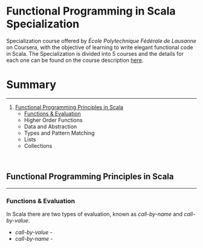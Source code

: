 # Functional Programming in Scala Specialization

Specialization course offered by _École Polytechnique Fédérale de Lausanne_ on Coursera, with the objective of learning to write elegant functional code in Scala. The Specialization is divided into 5 courses and the details for each one can be found on the course description [here](https://www.coursera.org/specializations/scala).


# Summary

---

1. [Functional Programming Principles in Scala](#functional-programming-principles-in-scala)
   * [Functions & Evaluation](#functions--evaluation)
   * Higher Order Functions
   * Data and Abstraction
   * Types and Pattern Matching
   * Lists
   * Collections


<br>

## Functional Programming Principles in Scala

---
### Functions & Evaluation

In Scala there are two types of evaluation, known as *call-by-name* and *call-by-value*.
* *call-by-value* -
* *call-by-name*  - 

